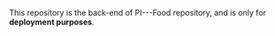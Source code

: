This repository is the back-end of PI---Food repository, and is only for <b>deployment purposes</b>.
